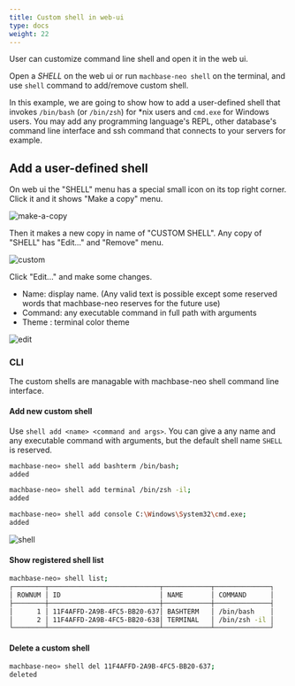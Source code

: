 ```yaml
---
title: Custom shell in web-ui
type: docs
weight: 22
---
```


User can customize command line shell and open it in the web ui.

Open a *SHELL* on the web ui or run `machbase-neo shell` on the terminal, and use `shell` command to add/remove custom shell.

In this example, we are going to show how to add a user-defined shell that invokes `/bin/bash` (or `/bin/zsh`) for *nix users and `cmd.exe` for Windows users. You may add any programming language's REPL, other database's command line interface and ssh command that connects to your servers for example.

## Add a user-defined shell

On web ui the "SHELL" menu has a special small icon on its top right corner. Click it and it shows "Make a copy" menu.

![make-a-copy](/assets/img/shell-make-copy.jpg)

Then it makes a new copy in name of "CUSTOM SHELL". Any copy of "SHELL" has "Edit..." and "Remove" menu.

![custom](/assets/img/shell-custom.jpg)

Click "Edit..." and make some changes.

- Name: display name. (Any valid text is possible except some reserved words that machbase-neo reserves for the future use)
- Command: any executable command in full path with arguments
- Theme : terminal color theme

![edit](/assets/img/shell-edit.jpg)

### CLI

The custom shells are managable with machbase-neo shell command line interface.

#### Add new custom shell

Use `shell add <name> <command and args>`. You can give a any name and any executable command with arguments, but the default shell name `SHELL` is reserved.

```sh
machbase-neo» shell add bashterm /bin/bash;
added
```

```sh
machbase-neo» shell add terminal /bin/zsh -il;
added
```

```sh
machbase-neo» shell add console C:\Windows\System32\cmd.exe;
added
```

![shell](/assets/img/web-custom-shell.jpeg)

#### Show registered shell list

```sh
machbase-neo» shell list;
┌────────┬────────────────────────────┬────────────┬──────────────┐
│ ROWNUM │ ID                         │ NAME       │ COMMAND      │
├────────┼────────────────────────────┼────────────┼──────────────┤
│      1 │ 11F4AFFD-2A9B-4FC5-BB20-637│ BASHTERM   │ /bin/bash    │
│      2 │ 11F4AFFD-2A9B-4FC5-BB20-638│ TERMINAL   │ /bin/zsh -il │
└────────┴────────────────────────────┴────────────┴──────────────┘
```


#### Delete a custom shell

```sh
machbase-neo» shell del 11F4AFFD-2A9B-4FC5-BB20-637;
deleted
```


